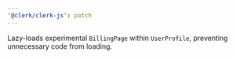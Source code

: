 ```yaml
---
'@clerk/clerk-js': patch
---
```


Lazy-loads experimental `BillingPage` within `UserProfile`, preventing unnecessary code from loading.

